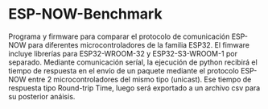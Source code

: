 # ESP-NOW-Benchmark
Programa y firmware para comparar el protocolo de comunicación ESP-NOW para diferentes microcontroladores de la familia ESP32.
El fimware incluye librerías para ESP32-WROOM-32 y ESP32-S3-WROOM-1 por separado.
Mediante comunicación seríal, la ejecución de python recibirá el tiempo de respuesta en el envío de un paquete mediante el protocolo ESP-NOW entre 2 microcontroladores del mismo tipo (unicast). Ese tiempo de respuesta tipo Round-trip Time, luego será exportado a un archivo csv para su posterior anáisis.
